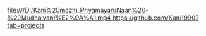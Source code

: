 [file:///D:/Kani%20mozhi_Priyamayan/Naan%20-%20Mudhalvan/%E2%9A%A1.mp4
](https://github.com/Kani1990?tab=projects)https://github.com/Kani1990?tab=projects
